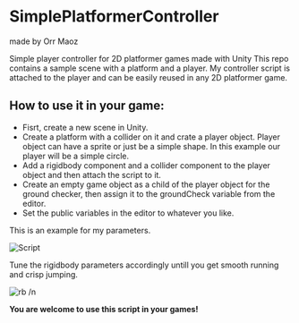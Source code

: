 # SimplePlatformerController
made by Orr Maoz
 
Simple player controller for 2D platformer games made with Unity
This repo contains a sample scene with a platform and a player.
My controller script is attached to the player and can be easily reused in any 2D platformer game.


## How to use it in your game:
- Fisrt, create a new scene in Unity.
- Create a platform with a collider on it and crate a player object. Player object can have a sprite or just be a simple shape. In this example our player will be a simple circle.
- Add a rigidbody component and a collider component to the player object and then attach the script to it.
- Create an empty game object as a child of the player object for the ground checker, then assign it to the groundCheck variable from the editor.
- Set the public variables in the editor to whatever you like.



This is an example for my parameters.

![Script](https://user-images.githubusercontent.com/58950809/147883267-28346bbe-21ba-422f-858b-6767f4a42506.png)




Tune the rigidbody parameters accordingly untill you get smooth running and crisp jumping.

![rb](https://user-images.githubusercontent.com/58950809/147883273-53fa1027-ac43-4fb1-bb59-3b73dca03b4a.png)
/n

**You are welcome to use this script in your games!**
